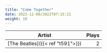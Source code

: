 ```yaml
---
title: "Come Together"
date: 2022-12-08/2022T07:15:21
weight: 10
---
```




 Artist | Plays 
----- | -----:
[The Beatles]({{< ref "t591">}}) | 2

